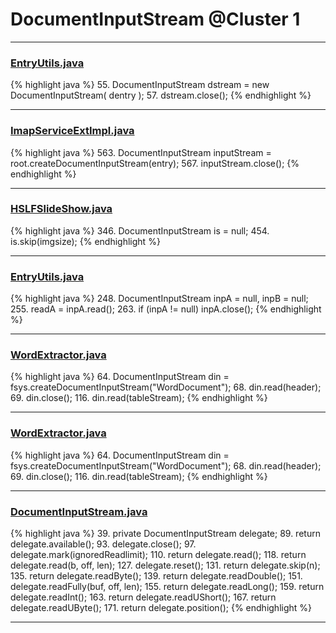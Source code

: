 # DocumentInputStream @Cluster 1

***

### [EntryUtils.java](https://searchcode.com/codesearch/view/97383212/)
{% highlight java %}
55. DocumentInputStream dstream = new DocumentInputStream( dentry );
57. dstream.close();
{% endhighlight %}

***

### [ImapServiceExtImpl.java](https://searchcode.com/codesearch/view/50611261/)
{% highlight java %}
563. DocumentInputStream inputStream = root.createDocumentInputStream(entry);
567.     inputStream.close();
{% endhighlight %}

***

### [HSLFSlideShow.java](https://searchcode.com/codesearch/view/97394255/)
{% highlight java %}
346. DocumentInputStream is = null;
454.         is.skip(imgsize);
{% endhighlight %}

***

### [EntryUtils.java](https://searchcode.com/codesearch/view/97383212/)
{% highlight java %}
248. DocumentInputStream inpA = null, inpB = null;
255.       readA = inpA.read();
263.    if (inpA != null) inpA.close();
{% endhighlight %}

***

### [WordExtractor.java](https://searchcode.com/codesearch/view/48925096/)
{% highlight java %}
64. DocumentInputStream din = fsys.createDocumentInputStream("WordDocument");
68. din.read(header);
69. din.close();
116. din.read(tableStream);
{% endhighlight %}

***

### [WordExtractor.java](https://searchcode.com/codesearch/view/138792453/)
{% highlight java %}
64. DocumentInputStream din = fsys.createDocumentInputStream("WordDocument");
68. din.read(header);
69. din.close();
116. din.read(tableStream);
{% endhighlight %}

***

### [DocumentInputStream.java](https://searchcode.com/codesearch/view/97397924/)
{% highlight java %}
39. private DocumentInputStream delegate;
89.    return delegate.available();
93.    delegate.close();
97.   delegate.mark(ignoredReadlimit);
110.    return delegate.read();
118.    return delegate.read(b, off, len);
127.    delegate.reset();
131.    return delegate.skip(n);
135.    return delegate.readByte();
139.    return delegate.readDouble();
151.    delegate.readFully(buf, off, len);
155.    return delegate.readLong();
159.    return delegate.readInt();
163.    return delegate.readUShort();
167.    return delegate.readUByte();
171.   return delegate.position();
{% endhighlight %}

***

